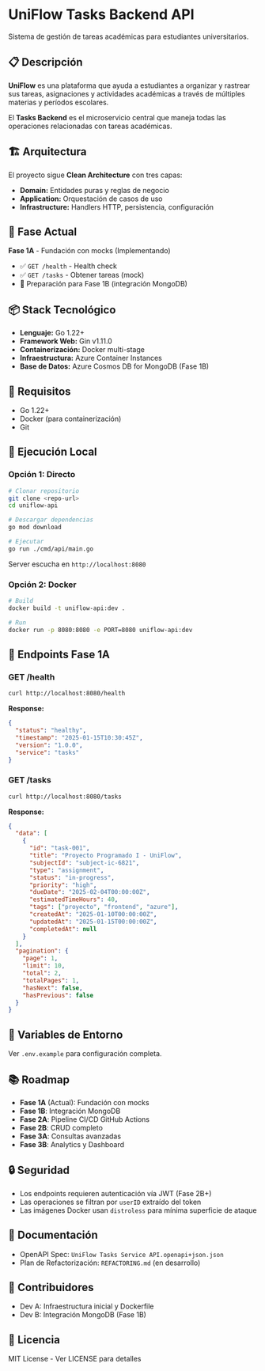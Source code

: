 # UniFlow Tasks Backend API

Sistema de gestión de tareas académicas para estudiantes universitarios.

## 📋 Descripción

**UniFlow** es una plataforma que ayuda a estudiantes a organizar y rastrear sus tareas, 
asignaciones y actividades académicas a través de múltiples materias y períodos escolares.

El **Tasks Backend** es el microservicio central que maneja todas las operaciones 
relacionadas con tareas académicas.

## 🏗️ Arquitectura

El proyecto sigue **Clean Architecture** con tres capas:

- **Domain:** Entidades puras y reglas de negocio
- **Application:** Orquestación de casos de uso
- **Infrastructure:** Handlers HTTP, persistencia, configuración

## 🚀 Fase Actual

**Fase 1A** - Fundación con mocks (Implementando)

- ✅ `GET /health` - Health check
- ✅ `GET /tasks` - Obtener tareas (mock)
- 🔄 Preparación para Fase 1B (integración MongoDB)

## 📦 Stack Tecnológico

- **Lenguaje:** Go 1.22+
- **Framework Web:** Gin v1.11.0
- **Containerización:** Docker multi-stage
- **Infraestructura:** Azure Container Instances
- **Base de Datos:** Azure Cosmos DB for MongoDB (Fase 1B)

## 🔧 Requisitos

- Go 1.22+
- Docker (para containerización)
- Git

## 🏃 Ejecución Local

### Opción 1: Directo
```bash
# Clonar repositorio
git clone <repo-url>
cd uniflow-api

# Descargar dependencias
go mod download

# Ejecutar
go run ./cmd/api/main.go
```

Server escucha en `http://localhost:8080`

### Opción 2: Docker
```bash
# Build
docker build -t uniflow-api:dev .

# Run
docker run -p 8080:8080 -e PORT=8080 uniflow-api:dev
```

## 🧪 Endpoints Fase 1A

### GET /health
```bash
curl http://localhost:8080/health
```

**Response:**
```json
{
  "status": "healthy",
  "timestamp": "2025-01-15T10:30:45Z",
  "version": "1.0.0",
  "service": "tasks"
}
```

### GET /tasks
```bash
curl http://localhost:8080/tasks
```

**Response:**
```json
{
  "data": [
    {
      "id": "task-001",
      "title": "Proyecto Programado I - UniFlow",
      "subjectId": "subject-ic-6821",
      "type": "assignment",
      "status": "in-progress",
      "priority": "high",
      "dueDate": "2025-02-04T00:00:00Z",
      "estimatedTimeHours": 40,
      "tags": ["proyecto", "frontend", "azure"],
      "createdAt": "2025-01-10T00:00:00Z",
      "updatedAt": "2025-01-15T00:00:00Z",
      "completedAt": null
    }
  ],
  "pagination": {
    "page": 1,
    "limit": 10,
    "total": 2,
    "totalPages": 1,
    "hasNext": false,
    "hasPrevious": false
  }
}
```

## 📝 Variables de Entorno

Ver `.env.example` para configuración completa.

## 📚 Roadmap

- **Fase 1A** (Actual): Fundación con mocks
- **Fase 1B**: Integración MongoDB
- **Fase 2A**: Pipeline CI/CD GitHub Actions
- **Fase 2B**: CRUD completo
- **Fase 3A**: Consultas avanzadas
- **Fase 3B**: Analytics y Dashboard

## 🔒 Seguridad

- Los endpoints requieren autenticación vía JWT (Fase 2B+)
- Las operaciones se filtran por `userID` extraído del token
- Las imágenes Docker usan `distroless` para mínima superficie de ataque

## 📖 Documentación

- OpenAPI Spec: `UniFlow Tasks Service API.openapi+json.json`
- Plan de Refactorización: `REFACTORING.md` (en desarrollo)

## 👥 Contribuidores

- Dev A: Infraestructura inicial y Dockerfile
- Dev B: Integración MongoDB (Fase 1B)

## 📄 Licencia

MIT License - Ver LICENSE para detalles